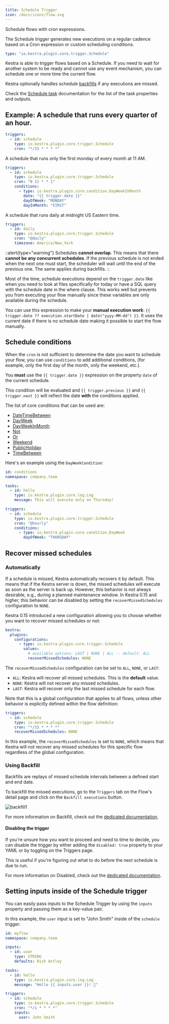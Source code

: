 ```yaml
---
title: Schedule Trigger
icon: /docs/icons/flow.svg
---
```


Schedule flows with cron expressions.

The Schedule trigger generates new executions on a regular cadence based on a Cron expression or custom scheduling conditions.

```yaml
type: "io.kestra.plugin.core.trigger.Schedule"
```

Kestra is able to trigger flows based on a Schedule. If you need to wait for another system to be ready and cannot use any event mechanism, you can schedule one or more time the current flow.

Kestra optionally handles schedule [backfills](../../05.concepts/08.backfill.md) if any executions are missed.

Check the [Schedule task](/plugins/core/triggers/io.kestra.plugin.core.trigger.Schedule) documentation for the list of the task properties and outputs.


## Example: A schedule that runs every quarter of an hour.

```yaml
triggers:
  - id: schedule
    type: io.kestra.plugin.core.trigger.Schedule
    cron: "*/15 * * * *"
```

A schedule that runs only the first monday of every month at 11 AM.

```yaml
triggers:
  - id: schedule
    type: io.kestra.plugin.core.trigger.Schedule
    cron: "0 11 * * 1"
    conditions:
      - type: io.kestra.plugin.core.condition.DayWeekInMonth
        date: "{{ trigger.date }}"
        dayOfWeek: "MONDAY"
        dayInMonth: "FIRST"
```

A schedule that runs daily at midnight US Eastern time.

```yaml
triggers:
  - id: daily
    type: io.kestra.plugin.core.trigger.Schedule
    cron: "@daily"
    timezone: America/New_York
```

::alert{type="warning"}
Schedules **cannot overlap**. This means that there **cannot be any concurrent schedules**. If the previous schedule is not ended when the next one must start, the scheduler will wait until the end of the previous one. The same applies during backfills.
::

Most of the time, schedule executions depend on the `trigger.date` like when you need to look at files specifically for today or have a SQL query with the schedule date in the where clause. This works well but prevents you from executing your flow manually since these variables are only available during the schedule.

You can use this expression to make your **manual execution work**: `{{ trigger.date ?? execution.startDate | date("yyyy-MM-dd") }}`. It uses the current date if there is no schedule date making it possible to start the flow manually.

## Schedule conditions

When the `cron` is not sufficient to determine the date you want to schedule your flow, you can use `conditions` to add additional conditions, (for example, only the first day of the month, only the weekend, etc.).

You **must** use the `{{ trigger.date }}` expression on the property `date` of the current schedule.

This condition will be evaluated and `{{ trigger.previous }}` and `{{ trigger.next }}` will reflect the date **with** the conditions applied.

The list of core conditions that can be used are:

 - [DateTimeBetween](/plugins/core/conditions/io.kestra.plugin.core.condition.DateTimeBetween)
 - [DayWeek](/plugins/core/conditions/io.kestra.plugin.core.condition.DayWeek)
 - [DayWeekInMonth](/plugins/core/conditions/io.kestra.plugin.core.condition.DayWeekInMonth)
 - [Not](/plugins/core/conditions/io.kestra.plugin.core.condition.Not)
 - [Or](/plugins/core/conditions/io.kestra.plugin.core.condition.Or)
 - [Weekend](/plugins/core/conditions/io.kestra.plugin.core.condition.Weekend)
 - [PublicHoliday](/plugins/core/conditions/io.kestra.plugin.core.condition.PublicHoliday)
 - [TimeBetween](/plugins/core/conditions/io.kestra.plugin.core.condition.TimeBetween)

Here's an example using the `DayWeekCondition`:

```yaml
id: conditions
namespace: company.team

tasks:
  - id: hello
    type: io.kestra.plugin.core.log.Log
    message: This will execute only on Thursday!

triggers:
  - id: schedule
    type: io.kestra.plugin.core.trigger.Schedule
    cron: "@hourly"
    conditions:
      - type: io.kestra.plugin.core.condition.DayWeek
        dayOfWeek: "THURSDAY"
```

## Recover missed schedules

### Automatically

If a schedule is missed, Kestra automatically recovers it by default. This means that if the Kestra server is down, the missed schedules will execute as soon as the server is back up. However, this behavior is not always desirable, e.g., during a planned maintenance window. In Kestra 0.15 and higher, this behavior can be disabled by setting the `recoverMissedSchedules` configuration to `NONE`.

Kestra 0.15 introduced a new configuration allowing you to choose whether you want to recover missed schedules or not:

```yaml
kestra:
  plugins:
    configurations:
      - type: io.kestra.plugin.core.trigger.Schedule
        values:
          # available options: LAST | NONE | ALL -- default: ALL
          recoverMissedSchedules: NONE
```

The `recoverMissedSchedules` configuration can be set to `ALL`, `NONE`, or `LAST`:
- `ALL`: Kestra will recover all missed schedules. This is the **default** value.
- `NONE`: Kestra will not recover any missed schedules.
- `LAST`: Kestra will recover only the last missed schedule for each flow.

Note that this is a global configuration that applies to all flows, unless other behavior is explicitly defined within the flow definition:

```yaml
triggers:
  - id: schedule
    type: io.kestra.plugin.core.trigger.Schedule
    cron: "*/15 * * * *"
    recoverMissedSchedules: NONE
```

In this example, the `recoverMissedSchedules` is set to `NONE`, which means that Kestra will not recover any missed schedules for this specific flow regardless of the global configuration.

### Using Backfill

Backfills are replays of missed schedule intervals between a defined start and end date.

To backfill the missed executions, go to the `Triggers` tab on the Flow's detail page and click on the `Backfill executions` button.

![backfill1](/docs/workflow-components/backfill1.png)

For more information on Backfill, check out the [dedicated documentation](../../05.concepts/08.backfill.md).

#### Disabling the trigger

If you're unsure how you want to proceed and need to time to decide, you can disable the trigger by either adding the `disabled: true` property to your YAML or by toggling on the Triggers page.

This is useful if you're figuring out what to do before the next schedule is due to run.

For more information on Disabled, check out the [dedicated documentation](../16.disabled.md).

## Setting inputs inside of the Schedule trigger 

You can easily pass inputs to the Schedule Trigger by using the `inputs` property and passing them as a key-value pair.

In this example, the `user` input is set to "John Smith" inside of the `schedule` trigger:

```yaml
id: myflow
namespace: company.team

inputs:
  - id: user
    type: STRING
    defaults: Rick Astley

tasks:
  - id: hello
    type: io.kestra.plugin.core.log.Log
    message: "Hello {{ inputs.user }}! 🚀"

triggers:
  - id: schedule
    type: io.kestra.plugin.core.trigger.Schedule
    cron: "*/1 * * * *"
    inputs:
      user: John Smith
```
